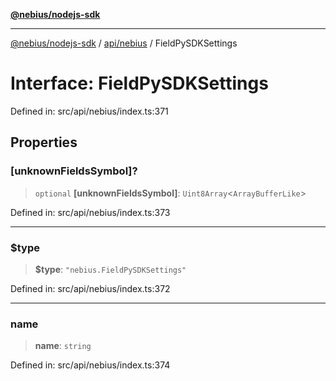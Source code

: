 [**@nebius/nodejs-sdk**](../../../README.md)

---

[@nebius/nodejs-sdk](../../../README.md) / [api/nebius](../README.md) / FieldPySDKSettings

# Interface: FieldPySDKSettings

Defined in: src/api/nebius/index.ts:371

## Properties

### \[unknownFieldsSymbol\]?

> `optional` **\[unknownFieldsSymbol\]**: `Uint8Array`\<`ArrayBufferLike`\>

Defined in: src/api/nebius/index.ts:373

---

### $type

> **$type**: `"nebius.FieldPySDKSettings"`

Defined in: src/api/nebius/index.ts:372

---

### name

> **name**: `string`

Defined in: src/api/nebius/index.ts:374
